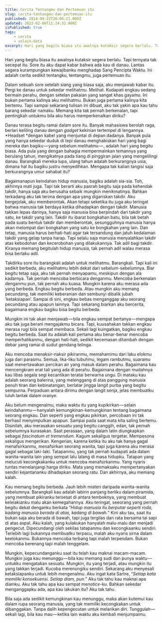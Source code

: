 ```yaml
---
title: Cerita Tentangmu dan Pertemuan itu
slug: cerita-tentangmu-dan-pertemuan-itu
published: 2014-09-22T20:00:21.000Z
updated: 2022-02-06T11:24:32.000Z
isPublished: true
tags: 
    - cerita
    - selain-data
excerpt: Hari yang begitu biasa itu awalnya kutaksir segera berlalu. Tapi ternyata tak secepat itu.
---
```


Hari yang begitu biasa itu awalnya kutaksir segera berlalu. Tapi ternyata tak secepat itu. Sore itu aku dapat kabar bahwa ada kau di danau. Lantas segera kurampungkan kewajibanku menghadap Sang Pencipta Waktu. Ini adalah cerita sedikit tentangku, tentangmu, juga pertemuan itu.

Dalam sebuah sore setelah siang yang biasa saja, aku menjawab kabar itu. Pergi ke danau untuk sekedar melihatmu. Melihat. Kudapati engkau sedang bermain perahu, dengan setelan pakaian yang sangat khas gayamu. Ini bukan pertama kalinya aku melihatmu. Bukan juga pertama kalinya kita bertemu. Tapi sampai sekarang tulisan ini dibuat, aku tak yakin apa kau tahu barang sekedar namaku. Memang kita tak pernah berkenalan, tapi pentingkah untukmu bila aku harus memperkenalkan diriku?

Danau terasa begitu ramai dalam sore itu. Banyak mahasiswa berolah raga, berlari keliling danau dengan *gadget* kekinian tertempel di lengannya. *Headset *dengan kabel yang menjuntai di depan dadanya. Banyak pula yang hanya sekedar duduk di tepi danau menghabiskan hari yang bagi mereka dan bagiku — yang sebelum melihatmu — , adalah hari yang begitu biasa. Ada pula yang dengan bahagia mempermainkan temannya yang berulang tahun, mengikatnya pada tiang di pinggiran jalan yang mengelilingi danau. Barangkali mereka lupa, ulang tahun adalah berkurangnya usia, dimana hal itu bagiku justru menyedihkan. Mengapa tak kalian tangisi saja berkurangnya umur sahabat itu?

Bagaimanapun keindahan hidup manusia, bagiku adalah sia-sia. Toh, akhirnya mati juga. Tapi tak berarti aku pasrah begitu saja pada kehendak takdir, hanya saja aku berusaha sebaik mungkin menikmatinya. Bahkan terkadang aku tak terima dengan apa yang digariskan takdir. Aku bergejolak, aku memberontak. Akan tetapi seketika itu juga aku teringat bahwa manusia tak berdaya ketika dihadapkan dengan takdir. Manusia takkan lepas darinya, hanya saja manusia bisa berpindah dari takdir yang satu, ke takdir yang lain. Takdir itu ibarat bongkahan batu, bila tak betah pada suatu bentuk takdir dan memberontak, sesungguhnya manusia hanya akan melompat dari bongkahan yang satu ke bongkahan yang lain. Dan tetap, manusia harus berhati-hati agar tak tersandung dan jatuh kedalaman takdir yang gelap tanpa harap. Tapi selalu saja manusia menyalahkan takdir atas kebodohan dan kecerobohan yang dilakukannya. Tak adil bagi takdir. Kiranya memang begitulah hidup manusia, tak pernah adil walau merasa bisa berlaku adil.

Takdirku sore itu barangkali adalah untuk melihatmu. Barangkali. Tapi kali ini sedikit berbeda, aku melihatmu lebih dekat dari sebelum-sebelumnya. Biar begitu tetap saja, aku tak pernah menyapamu, meskipun dengan ala kadarnya. Tak pernah mencoba berbicara denganmu. Mencoba berkenalan denganmu pun, tak pernah aku kuasa. Mungkin karena aku merasa ada yang berbeda. Engkau begitu berbeda. Atau mungkin aku memang pecundang, tak memiliki keberanian dan sembunyi dibalik jubah ‘ketaksiapan’. Sampai di sini, engkau bebas menganggap aku seorang pecundang atau apapun lainnya. Tapi sekarang biarkan aku bercerita, bagaimana engkau bagiku bisa begitu berbeda.

Mungkin ini tak akan menjawab — bila engkau sempat bertanya — mengapa aku tak juga berani mengajakmu bicara. Tapi, kuusahakan takkan engkau merasa rugi bila sempat membaca. Sekali lagi kuingatkan, bagiku engkau begitu berbeda. Saat itu adalah kali pertama aku benar-benar mencoba memperhatikanmu, dengan hati-hati, sedikit kecemasan ditambah dengan debar yang ramai di sudut gendang telinga.

Aku mencoba menaksir-naksir pikiranmu, memahamimu dari laku elokmu juga dari parasmu. Semua, lika-liku tubuhmu, legam rambutmu, suaramu saat menertawakan percikan air yang masuk dalam perahu. Bagaimana kau mencengkram erat tali yang ada di perahu. Bagaimana dengan mudahnya kau libas segala segi kecantikan teratai berwarna ungu. Di mataku kau adalah seorang balerina, yang melenggang di atas panggung manusia penuh tiran dan kebinatangan, berlatar jingga langit purba yang begitu sempurna. Perpaduan antara dirimu dengan langit senja, jelas membuatku luluh lantak dalam oranye.

Aku belum mengenalmu, maka waktu itu yang kupikirkan — selain keindahanmu — hanyalah kemungkinan-kemungkinan tentang bagaimana seorang engkau. Dan seperti yang engkau pikirkan, percobaan ini tak berhasil menyimpulkan apapun. Sampai pada saat mata kita saling bertemu. Disinilah, aku merasakan sesuatu yang begitu canggih, edan, tak pernah sebelumnya kurasakan. Saat perasaan, yang dalam latin diungkapkan sebagai *fascinatum et tremendum*. Kagum sekaligus tergetar. Mempesona sekaligus mengerikan. Kengerian, karena ketika itu aku tak hanya gagal menafsirkanmu, menafsirkan seorang wanita, tapi juga karena aku merasa gagal sebagai laki-laki. Tatapanmu, yang tak pernah kudapati ada dalam wanita-wanita lain yang sempat lalu lalang di masa hidupku. Tatapan yang melucuti kecongkakanku untuk mencoba menafsirkanmu. Yang nyaris tuntas menelanjangi harga diriku. Mata yang memaksaku mempertanyakan sendiri kejantananku dihadapkan seorang ratu. Dan akhirnya, aku memang kalah.

Kau memang begitu berbeda. Jauh lebih misteri daripada wanita-wanita sebelumnya. Barangkali kau adalah labirin panjang berliku dalam piramida, yang membuat pikiranku tersesat di antara temboknya, yang membuat kelelakianku malu akan kemegahannya. Aku teringat, seeorang yang pernah begitu dekat denganku berkata “*Hidup manusia itu berputar seperti roda, kadang manusia berada di atas, kadang di bawah.*” Kini aku tau, saat itu bukan saja aku berada di bawah, tapi juga tergilas dan rata bersama tai sapi di atas aspal. Aku kalah, yang kulakukan hanyalah malu-malu dan menjadi pengecut. Dipecundangi oleh sekilas tatapanmu dan kecongkaanku sendiri. Terlebih lagi bukannya membuatku terpacu, malah aku nyaris sirna dalam keelokanmu. Bukannya mencoba terbang tapi malah terpendam. Bukan mencoba berenang tapi malah tenggelam.

Mungkin, kepecundanganku saat itu telah kau maknai macam-macam. Mungkin juga kau menunggu — bila kau memang sudi dan punya waktu — untukku mengatakan sesuatu. Mungkin, itu yang terjadi, atau mungkin itu yang takkan terjadi. Kucoba merenungiku sendiri. Sekarang aku menyesali ketaksiapanku untuk lebih mengenalmu. Aku ingat kata Sartre, “*Setiap kata memiliki konsekuensi. Setiap diam, pun.*” Aku tak tahu kau maknai apa diamku. Aku tak tahu apa kau sempat me*notice*-ku. Bahkan sekedar menganggapku ada, apa kau lakukan itu? Aku tak tahu.

Bila saja ada sedikit kemungkinan kau menunggu, maka akan kutemui kau dalam rupa seorang manusia, yang tak memiliki kecongkakan untuk dibanggakan. Tanpa dalih kepengecutan untuk melarikan diri. Tunggulah — sekali lagi, bila kau mau — ketika lain waktu aku kembali menjumpaimu.

